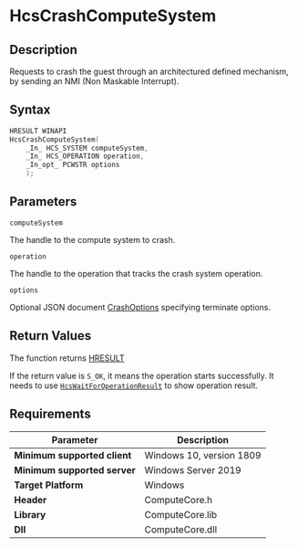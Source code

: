 # HcsCrashComputeSystem

## Description

Requests to crash the guest through an architectured defined mechanism, by sending an NMI (Non Maskable Interrupt).

## Syntax

```cpp
HRESULT WINAPI
HcsCrashComputeSystem(
    _In_ HCS_SYSTEM computeSystem,
    _In_ HCS_OPERATION operation,
    _In_opt_ PCWSTR options
    );
```

## Parameters

`computeSystem`

The handle to the compute system to crash.

`operation`

The handle to the operation that tracks the crash system operation.

`options`

Optional JSON document [CrashOptions](./../SchemaReference.md#CrashOptions) specifying terminate options.

## Return Values

The function returns [HRESULT](./HCSHResult.md)

If the return value is `S_OK`, it means the operation starts successfully. It needs 
to use [`HcsWaitForOperationResult`](./HcsWaitForOperationResult.md) to show operation result.


## Requirements

|Parameter|Description|
|---|---|
| **Minimum supported client** | Windows 10, version 1809 |
| **Minimum supported server** | Windows Server 2019 |
| **Target Platform** | Windows |
| **Header** | ComputeCore.h |
| **Library** | ComputeCore.lib |
| **Dll** | ComputeCore.dll |
